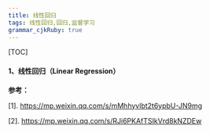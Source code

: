 ```yaml
---
title: 线性回归
tags: 线性回归,回归,监督学习
grammar_cjkRuby: true
---
```


[TOC]

#### 1、线性回归（Linear Regression）










**参考：**

[1]. https://mp.weixin.qq.com/s/mMhhyvlbt2t6ypbU-JN9mg

[2]. https://mp.weixin.qq.com/s/RJi6PKAfTSIkVrd8kNZDEw